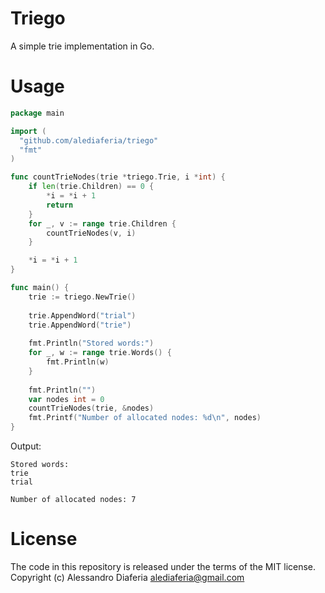 # Triego

A simple trie implementation in Go.

# Usage

```go
package main

import (
  "github.com/alediaferia/triego"
  "fmt"
)

func countTrieNodes(trie *triego.Trie, i *int) {
	if len(trie.Children) == 0 {
		*i = *i + 1
		return
	}
	for _, v := range trie.Children {
		countTrieNodes(v, i)
	}

	*i = *i + 1
}

func main() {
    trie := triego.NewTrie()
    
    trie.AppendWord("trial")
    trie.AppendWord("trie")
    
    fmt.Println("Stored words:")
    for _, w := range trie.Words() {
        fmt.Println(w)
    }
    
    fmt.Println("")
    var nodes int = 0
    countTrieNodes(trie, &nodes)
    fmt.Printf("Number of allocated nodes: %d\n", nodes)
}

```

Output:
```
Stored words:
trie
trial

Number of allocated nodes: 7
```

# License
The code in this repository is released under the terms of the MIT license.
Copyright (c) Alessandro Diaferia <alediaferia@gmail.com>
